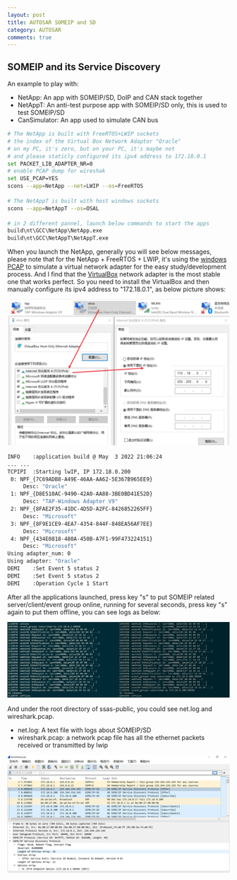 ```yaml
---
layout: post
title: AUTOSAR SOMEIP and SD
category: AUTOSAR
comments: true
---
```


## SOMEIP and its Service Discovery

An example to play with:

* NetApp: An app with SOMEIP/SD, DoIP and CAN stack together
* NetAppT: An anti-test purpose app with SOMEIP/SD only, this is used to test SOMEIP/SD
* CanSimulator: An app used to simulate CAN bus

```sh
# The NetApp is built with FreeRTOS+LWIP sockets
# the index of the Virtual Box Network Adaptor "Oracle"
# on my PC, it's zero, but on your PC, it's maybe not
# and please staticly configured its ipv4 address to 172.18.0.1
set PACKET_LIB_ADAPTER_NR=0
# enable PCAP dump for wireshak
set USE_PCAP=YES
scons --app=NetApp --net=LWIP --os=FreeRTOS

# The NetAppT is built with host windows sockets
scons --app=NetAppT --os=OSAL

# in 2 different pannel, launch below commands to start the apps
build\nt\GCC\NetApp\NetApp.exe
build\nt\GCC\NetAppT\NetAppT.exe
```

When you launch the NetApp, generally you will see below messages, please note that for the NetApp + FreeRTOS + LWIP, it's using the [windows PCAP](https://www.winpcap.org/) to simulate a virtual network adapter for the easy study/development process. And I find that the [VirtualBox](https://www.virtualbox.org/) network adapter is the most stable one that works perfect.  So you need to install the VirtualBox and then manually configure its ipv4 address to "172.18.0.1", as below picture shows:

![vbox-ip-config](../images/someip-vbox-net-adapter-ip-config.png)

```sh
INFO    :application build @ May  3 2022 21:06:24
... ...
TCPIPI  :Starting lwIP, IP 172.18.0.200
 0: NPF_{7C69ADB8-A49E-46AA-AA62-5E367B965EE9}
     Desc: "Oracle"
 1: NPF_{D8E510AC-9490-42A0-AA88-3BE0BD41E52D}
     Desc: "TAP-Windows Adapter V9"
 2: NPF_{8FAE2F35-41DC-4D5D-A2FC-8426852265FF}
     Desc: "Microsoft"
 3: NPF_{8F9E1CE9-4EA7-4354-844F-848EA56AF7EE}
     Desc: "Microsoft"
 4: NPF_{434E0818-480A-450B-A7F1-99F473224151}
     Desc: "Microsoft"
Using adapter_num: 0
Using adapter: "Oracle"
DEMI    :Set Event 5 status 2
DEMI    :Set Event 5 status 2
DEMI    :Operation Cycle 1 Start
```

After all the applications launched, press key "s" to put SOMEIP related server/client/event group online, running for several seconds, press key "s" again to put them  offline, you can see logs as below:

![someip net log](../images/someip-netapp-netappt-runing-log.png)

And under the root directory of ssas-public, you could see net.log and wireshark.pcap.

* net.log: A text file with logs about SOMEIP/SD
* wireshark.pcap: a network pcap file has all the ethernet packets received or transmitted by lwip

![someip pcap](../images/someip-netapp-netappt-pcap.png)

